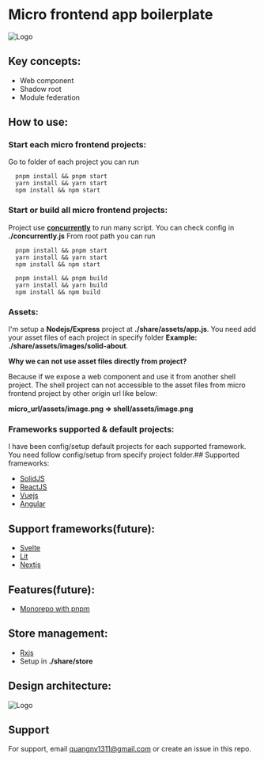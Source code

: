 # Micro frontend app boilerplate

![Logo](https://s3.amazonaws.com/oodles-blogs/blog-images/8beaf2c4-fe6f-494c-b523-a963cc327043.jpeg)

## Key concepts:

- Web component
- Shadow root
- Module federation

## How to use:

### Start each micro frontend projects:

Go to folder of each project you can run

```
  pnpm install && pnpm start
  yarn install && yarn start
  npm install && npm start
```

### Start or build all micro frontend projects:

Project use [**concurrently**](https://www.npmjs.com/package/concurrently) to run many script. You can check config in **./concurrently.js**
From root path you can run

```
  pnpm install && pnpm start
  yarn install && yarn start
  npm install && npm start
```

```
  pnpm install && pnpm build
  yarn install && yarn build
  npm install && npm build
```

### Assets:

I'm setup a **Nodejs/Express** project at **./share/assets/app.js**. You need add your asset files of each project in specify folder
**Example: ./share/assets/images/solid-about**.

**Why we can not use asset files directly from project?**

Because if we expose a web component and use it from another shell project.
The shell project can not accessible to the asset files from micro frontend project by other origin url like below:

**micro_url/assets/image.png => shell/assets/image.png**

### Frameworks supported & default projects:

I have been config/setup default projects for each supported framework. You need follow config/setup from specify project folder.## Supported frameworks:

- [SolidJS](https://www.solidjs.com)
- [ReactJS](https://www.reactjs.org)
- [Vuejs](https://www.vuejs.org)
- [Angular](https://www.angular.io)

## Support frameworks(future):

- [Svelte](https://www.svelte.dev)
- [Lit](https://www.lit.dev)
- [Nextjs](https://nextjs.org)

## Features(future):

- [Monorepo with pnpm](https://pnpm.io/workspaces)

## Store management:

- [Rxjs](https://rxjs.dev/guide/overview)
- Setup in **./share/store**

## Design architecture:

![Logo](https://i.ibb.co/ns03rLg/micro-fe-architect.jpg)

## Support

For support, email quangnv1311@gmail.com or create an issue in this repo.

